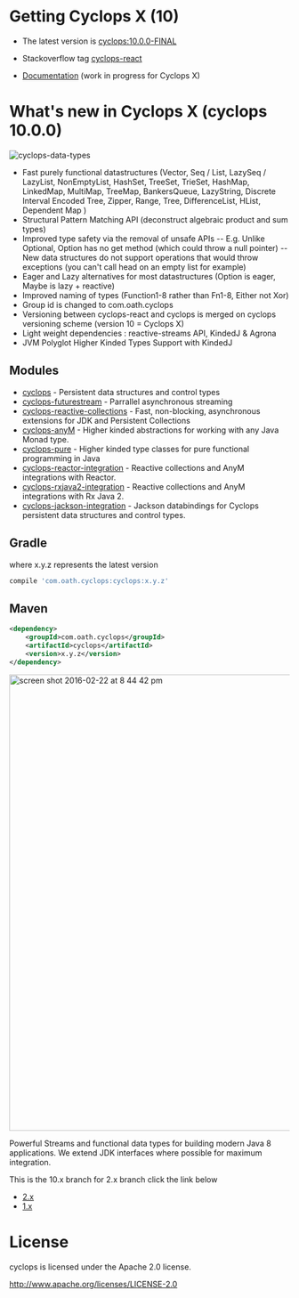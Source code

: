 # Getting Cyclops X (10)

* The latest version is [cyclops:10.0.0-FINAL](http://mvnrepository.com/artifact/com.oath.cyclops/cyclops/10.0.0-FINAL)


* Stackoverflow tag [cyclops-react](http://stackoverflow.com/search?q=cyclops-react)

* [Documentation](https://github.com/aol/cyclops-react/wiki) (work in progress for Cyclops X)

# What's new in Cyclops X (cyclops 10.0.0)

![cyclops-data-types](https://user-images.githubusercontent.com/9964792/37656704-b4266d7a-2c40-11e8-84d9-23a4a77e0341.jpeg)

- Fast purely functional datastructures (Vector, Seq / List, LazySeq / LazyList, NonEmptyList, HashSet, TreeSet, TrieSet, HashMap, LinkedMap, MultiMap, TreeMap, BankersQueue, LazyString, Discrete Interval Encoded Tree, Zipper, Range, Tree, DifferenceList, HList, Dependent Map )
- Structural Pattern Matching API (deconstruct algebraic product and sum types)
- Improved type safety via the removal of unsafe APIs
  -- E.g. Unlike Optional, Option has no get method (which could throw a null pointer)
  -- New data structures do not support operations that would throw exceptions (you can't call head on an empty list for example)
- Eager and Lazy alternatives for most datastructures (Option is eager, Maybe is lazy + reactive)
- Improved naming of types (Function1-8 rather than Fn1-8, Either not Xor)
- Group id is changed to com.oath.cyclops
- Versioning between cyclops-react and cyclops is merged on cyclops versioning scheme (version 10 = Cyclops X)
- Light weight dependencies : reactive-streams API, KindedJ & Agrona
- JVM Polyglot Higher Kinded Types Support with KindedJ

## Modules

* [cyclops](https://github.com/aol/cyclops-react/tree/master/cyclops) - Persistent data structures and control types
* [cyclops-futurestream](https://github.com/aol/cyclops-react/tree/master/cyclops-futurestream) - Parrallel asynchronous streaming
* [cyclops-reactive-collections](https://github.com/aol/cyclops-react/tree/master/cyclops-reactive-collections) - Fast, non-blocking, asynchronous extensions for JDK and Persistent Collections
* [cyclops-anyM](https://github.com/aol/cyclops-react/tree/master/cyclops-anym) - Higher kinded abstractions for working with any Java Monad type.
* [cyclops-pure](https://github.com/aol/cyclops-react/tree/master/cyclops-pure) - Higher kinded type classes for pure functional programming in Java
* [cyclops-reactor-integration](https://github.com/aol/cyclops-react/tree/master/cyclops-reactor-integration) - Reactive collections and AnyM integrations with Reactor.
* [cyclops-rxjava2-integration](https://github.com/aol/cyclops-react/tree/master/cyclops-rxjava2-integration) - Reactive collections and AnyM integrations with Rx Java 2.
* [cyclops-jackson-integration](https://github.com/aol/cyclops-react/tree/master/cyclops-jackson) - Jackson databindings for Cyclops persistent data structures and control types.




## Gradle

where x.y.z represents the latest version

```groovy
compile 'com.oath.cyclops:cyclops:x.y.z'
```

## Maven

```xml
<dependency>
    <groupId>com.oath.cyclops</groupId>
    <artifactId>cyclops</artifactId>
    <version>x.y.z</version>
</dependency>
```

<img width="820" alt="screen shot 2016-02-22 at 8 44 42 pm" src="https://cloud.githubusercontent.com/assets/9964792/13232030/306b0d50-d9a5-11e5-9706-d44d7731790d.png">

Powerful Streams and functional data types for building modern Java 8 applications. We extend JDK interfaces where possible for maximum integration. 

This is the 10.x branch for 2.x branch click the link below

* [2.x](https://github.com/aol/cyclops-react/tree/2.x)
* [1.x](https://github.com/aol/cyclops-react/tree/1.x)

# License

cyclops is licensed under the Apache 2.0 license.		

http://www.apache.org/licenses/LICENSE-2.0
